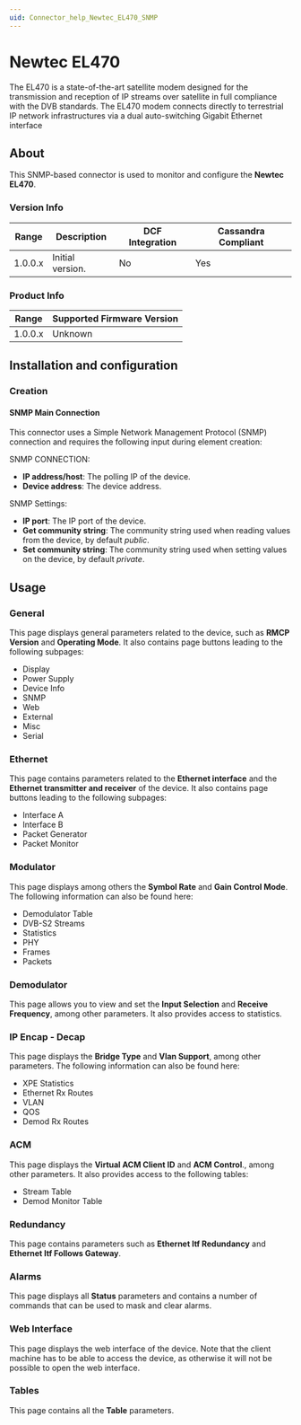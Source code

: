 ```yaml
---
uid: Connector_help_Newtec_EL470_SNMP
---
```


# Newtec EL470

The EL470 is a state-of-the-art satellite modem designed for the transmission and reception of IP streams over satellite in full compliance with the DVB standards. The EL470 modem connects directly to terrestrial IP network infrastructures via a dual auto-switching Gigabit Ethernet interface

## About

This SNMP-based connector is used to monitor and configure the **Newtec EL470**.

### Version Info

| Range     | Description      | DCF Integration     | Cassandra Compliant     |
|------------------|------------------|---------------------|-------------------------|
| 1.0.0.x          | Initial version. | No                  | Yes                     |

### Product Info

| Range | Supported Firmware Version |
|------------------|-----------------------------|
| 1.0.0.x          | Unknown                     |

## Installation and configuration

### Creation

#### SNMP Main Connection

This connector uses a Simple Network Management Protocol (SNMP) connection and requires the following input during element creation:

SNMP CONNECTION:

- **IP address/host**: The polling IP of the device.
- **Device address**: The device address.

SNMP Settings:

- **IP port**: The IP port of the device.
- **Get community string**: The community string used when reading values from the device, by default *public*.
- **Set community string**: The community string used when setting values on the device, by default *private*.

## Usage

### General

This page displays general parameters related to the device, such as **RMCP Version** and **Operating Mode**. It also contains page buttons leading to the following subpages:

- Display
- Power Supply
- Device Info
- SNMP
- Web
- External
- Misc
- Serial

### Ethernet

This page contains parameters related to the **Ethernet interface** and the **Ethernet transmitter and receiver** of the device. It also contains page buttons leading to the following subpages:

- Interface A
- Interface B
- Packet Generator
- Packet Monitor

### Modulator

This page displays among others the **Symbol Rate** and **Gain Control Mode**. The following information can also be found here:

- Demodulator Table
- DVB-S2 Streams
- Statistics
- PHY
- Frames
- Packets

### Demodulator

This page allows you to view and set the **Input Selection** and **Receive Frequency**, among other parameters. It also provides access to statistics.

### IP Encap - Decap

This page displays the **Bridge Type** and **Vlan Support**, among other parameters. The following information can also be found here:

- XPE Statistics
- Ethernet Rx Routes
- VLAN
- QOS
- Demod Rx Routes

### ACM

This page displays the **Virtual ACM Client ID** and **ACM Control**., among other parameters. It also provides access to the following tables:

- Stream Table
- Demod Monitor Table

### Redundancy

This page contains parameters such as **Ethernet ltf Redundancy** and **Ethernet ltf Follows Gateway**.

### Alarms

This page displays all **Status** parameters and contains a number of commands that can be used to mask and clear alarms.

### Web Interface

This page displays the web interface of the device. Note that the client machine has to be able to access the device, as otherwise it will not be possible to open the web interface.

### Tables

This page contains all the **Table** parameters.
